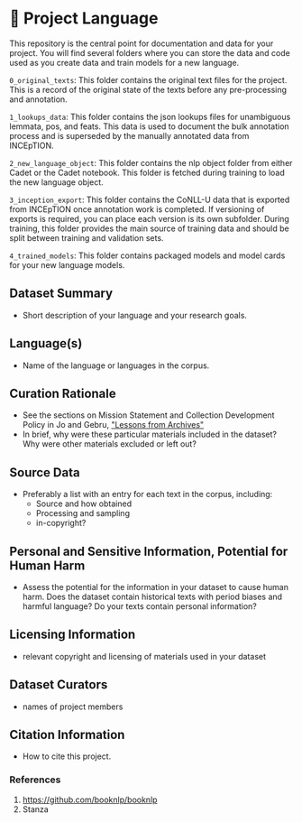 # 🌱 Project Language 

This repository is the central point for documentation and data for your project. You will find several folders where you can store the data and code used as you create data and train models for a new language. 

`0_original_texts`: This folder contains the original text files for the project. This is a record of the original state of the texts before any pre-processing and annotation.

`1_lookups_data`: This folder contains the json lookups files for unambiguous lemmata, pos, and feats. This data is used to document the bulk annotation process and is superseded by the manually annotated data from INCEpTION.

`2_new_language_object`: This folder contains the nlp object folder from either Cadet or the Cadet notebook. This folder is fetched during training to load the new language object.

`3_inception_export`: This folder contains the CoNLL-U data that is exported from INCEpTION once annotation work is completed. If versioning of exports is required, you can place each version is its own subfolder. During training, this folder provides the main source of training data and should be split between training and validation sets.

`4_trained_models`: This folder contains packaged models and model cards for your new language models.

## Dataset Summary 
- Short description of your language and your research goals.

## Language(s) 
- Name of the language or languages in the corpus.


## Curation Rationale
- See the sections on Mission Statement and Collection Development Policy in Jo and Gebru, ["Lessons from Archives"](https://arxiv.org/abs/1912.10389)
- In brief, why were these particular materials included in the dataset? Why were other materials excluded or left out?  
  
## Source Data
- Preferably a list with an entry for each text in the corpus, including:
  - Source and how obtained
  - Processing and sampling 
  - in-copyright?

## Personal and Sensitive Information, Potential for Human Harm 
- Assess the potential for the information in your dataset to cause human harm. Does the dataset contain historical texts with period biases and harmful language? Do your texts contain personal information?  

## Licensing Information
- relevant copyright and licensing of materials used in your dataset

## Dataset Curators
- names of project members

## Citation Information
- How to cite this project. 

### References
1. https://github.com/booknlp/booknlp
2. Stanza
